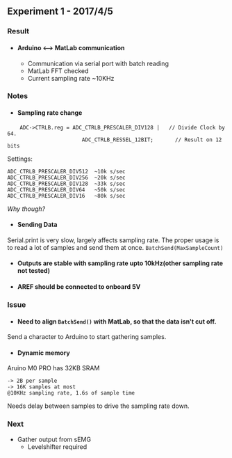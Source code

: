 ## Experiment 1 - 2017/4/5

### Result
* #### Arduino <--> MatLab communication
    * Communication via serial port with batch reading
    * MatLab FFT checked
    * Current sampling rate ~10KHz

### Notes

* #### Sampling rate change
```   
    ADC->CTRLB.reg = ADC_CTRLB_PRESCALER_DIV128 |   // Divide Clock by 64.
                        ADC_CTRLB_RESSEL_12BIT;       // Result on 12 bits
```

Settings:
```
ADC_CTRLB_PRESCALER_DIV512  ~10k s/sec
ADC_CTRLB_PRESCALER_DIV256  ~20k s/sec
ADC_CTRLB_PRESCALER_DIV128  ~33k s/sec
ADC_CTRLB_PRESCALER_DIV64   ~50k s/sec
ADC_CTRLB_PRESCALER_DIV16   ~80k s/sec
```
*Why though?*

* #### Sending Data
Serial.print is very slow, largely affects sampling rate.
The proper usage is to read a lot of samples and send them at once.
`BatchSend(MaxSampleCount)`

* #### Outputs are stable with sampling rate upto 10kHz(other sampling rate not tested)

* #### AREF should be connected to onboard 5V 

### Issue

* #### Need to align `BatchSend()` with MatLab, so that the data isn't cut off.
Send a character to Arduino to start gathering samples.

* #### Dynamic memory
Aruino M0 PRO has 32KB SRAM
```
-> 2B per sample 
-> 16K samples at most
@10KHz sampling rate, 1.6s of sample time
```
Needs delay between samples to drive the sampling rate down.

### Next
* Gather output from sEMG
   * Levelshifter required
